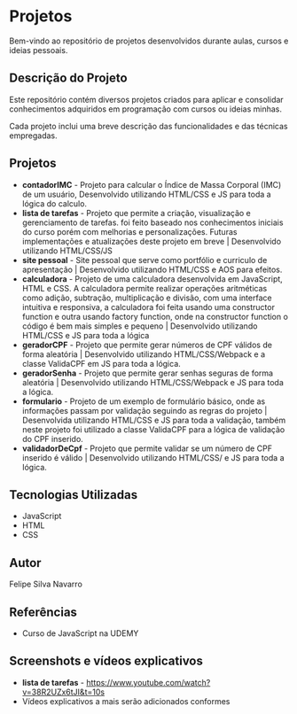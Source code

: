 # Projetos

Bem-vindo ao repositório de projetos desenvolvidos durante aulas, cursos e ideias pessoais.

## Descrição do Projeto

Este repositório contém diversos projetos criados para aplicar e consolidar conhecimentos adquiridos em programação com cursos ou ideias minhas.

Cada projeto inclui uma breve descrição das funcionalidades e das técnicas empregadas.

## Projetos

- **contadorIMC** - Projeto para calcular o Índice de Massa Corporal (IMC) de um usuário, Desenvolvido utilizando HTML/CSS e JS para toda a lógica do calculo.
- **lista de tarefas** - Projeto que permite a criação, visualização e gerenciamento de tarefas. foi feito baseado nos conhecimentos iniciais do curso porém com melhorias e personalizações. Futuras implementações e atualizações deste projeto em breve | Desenvolvido utilizando HTML/CSS/JS
- **site pessoal** - Site pessoal que serve como portfólio e curriculo de apresentação | Desenvolvido utilizando HTML/CSS e AOS para efeitos.
- **calculadora** - Projeto de uma calculadora desenvolvida em JavaScript, HTML e CSS. A calculadora permite realizar operações aritméticas como adição, subtração, multiplicação e divisão, com uma interface intuitiva e responsiva, a calculadora foi feita usando uma constructor function e outra usando factory function, onde na constructor function o código é bem mais simples e pequeno | Desenvolvido utilizando HTML/CSS e JS para toda a lógica
- **geradorCPF** - Projeto que permite gerar números de CPF válidos de forma aleatória | Desenvolvido utilizando HTML/CSS/Webpack e a classe ValidaCPF em JS para toda a lógica.
- **geradorSenha** - Projeto que permite gerar senhas seguras de forma aleatória | Desenvolvido utilizando HTML/CSS/Webpack e JS para toda a lógica.
- **formulario** - Projeto de um exemplo de formulário básico, onde as informações passam por validação seguindo as regras do projeto | Desenvolvida utilizando HTML/CSS e JS para toda a validação, também neste projeto foi utilizado a classe ValidaCPF para a lógica de validação do CPF inserido.
- **validadorDeCpf** - Projeto que permite validar se um número de CPF inserido é válido | Desenvolvido utilizando HTML/CSS/ e JS para toda a lógica.

## Tecnologias Utilizadas

- JavaScript
- HTML
- CSS

## Autor

Felipe Silva Navarro

## Referências

- Curso de JavaScript na UDEMY

## Screenshots e vídeos explicativos
- **lista de tarefas** - https://www.youtube.com/watch?v=38R2UZx6tJI&t=10s
- Vídeos explicativos a mais serão adicionados conformes
